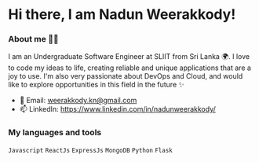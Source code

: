 # Hi there, I am Nadun Weerakkody!

### About me 🙋‍♂️

I am an Undergraduate Software Engineer at SLIIT from Sri Lanka 🌍. I love to code my ideas to life, creating reliable and unique applications that are a joy to use. I'm also very passionate about DevOps and Cloud, and would like to explore opportunities in this field in the future ✨

- 📮 Email: weerakkody.kn@gmail.com
- 📫 LinkedIn: https://www.linkedin.com/in/nadunweerakkody/

### My languages and tools
`Javascript` `ReactJs` `ExpressJs` `MongoDB` `Python` `Flask`
